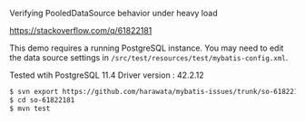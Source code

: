 Verifying PooledDataSource behavior under heavy load

https://stackoverflow.com/q/61822181

This demo requires a running PostgreSQL instance.
You may need to edit the data source settings in `/src/test/resources/test/mybatis-config.xml`.

Tested wtih PostgreSQL 11.4
Driver version : 42.2.12

```sh
$ svn export https://github.com/harawata/mybatis-issues/trunk/so-61822181
$ cd so-61822181
$ mvn test
```
